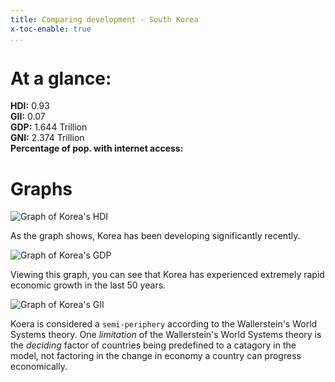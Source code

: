 ```yaml
---
title: Comparing development - South Korea
x-toc-enable: true
...
```

# At a glance:

**HDI:** 0.93  <br/>
**GII:** 0.07  <br/>
**GDP:** 1.644 Trillion  <br/>
**GNI:** 2.374 Trillion  <br/>
**Percentage of pop. with internet access:**  <br/>

# Graphs

<img src="https://cloud-jkmbshxbl-hack-club-bot.vercel.app/0human-development-index.png" alt="Graph of Korea's HDI">

As the graph shows, Korea has been developing significantly recently.  

<img src="https://files.catbox.moe/krqlt3.png" alt="Graph of Korea's GDP">

Viewing this graph, you can see that Korea has experienced extremely rapid economic growth in the last 50 years.

<img src="https://files.catbox.moe/7yfpcr.png" alt="Graph of Korea's GII">

Koera is considered a `semi-periphery` according to the Wallerstein's World Systems theory.
One *limitation* of the Wallerstein's World Systems theory is
the *deciding* factor of countries being predefined to a catagory in the model, not factoring in the change in economy a country can progress economically.

